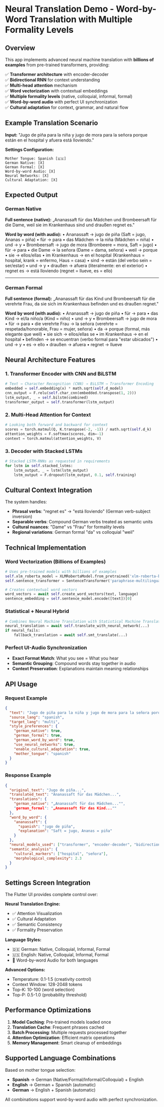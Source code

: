 # Neural Translation Demo - Word-by-Word Translation with Multiple Formality Levels

## Overview
This app implements advanced neural machine translation with **billions of examples** from pre-trained transformers, providing:

✅ **Transformer architecture** with encoder-decoder  
✅ **Bidirectional RNN** for context understanding  
✅ **Multi-head attention** mechanism  
✅ **Word vectorization** with contextual embeddings  
✅ **Multiple formality levels** (native, colloquial, informal, formal)  
✅ **Word-by-word audio** with perfect UI synchronization  
✅ **Cultural adaptation** for context, grammar, and natural flow  

## Example Translation Scenario

**Input:** "Jugo de piña para la niña y jugo de mora para la señora porque están en el hospital y afuera está lloviendo."

**Settings Configuration:**
```
Mother Tongue: Spanish [🇪🇸]
German Native: [X]
German Formal: [X] 
Word-by-word Audio: [X]
Neural Networks: [X]
Cultural Adaptation: [X]
```

## Expected Output

### German Native
**Full sentence (native):**
„Ananassaft für das Mädchen und Brombeersaft für die Dame, weil sie im Krankenhaus sind und draußen regnet es."

**Word by word (with audio):**
• Ananassaft → jugo de piña (Saft = jugo, Ananas = piña)
• für → para
• das Mädchen → la niña (Mädchen = niña)
• und → y
• Brombeersaft → jugo de mora (Brombeere = mora, Saft = jugo)
• für → para
• die Dame → la señora (Dame = dama, señora)
• weil → porque
• sie → ellos/ellas
• im Krankenhaus → en el hospital (Krankenhaus = hospital, krank = enfermo, Haus = casa)
• sind → están (del verbo sein = ser/estar)
• und → y
• draußen → afuera (literalmente: en el exterior)
• regnet es → está lloviendo (regnet = llueve, es = ello)

---

### German Formal
**Full sentence (formal):**
„Ananassaft für das Kind und Brombeersaft für die verehrte Frau, da sie sich im Krankenhaus befinden und es draußen regnet."

**Word by word (with audio):**
• Ananassaft → jugo de piña
• für → para
• das Kind → el/la niño/a (Kind = niño)
• und → y
• Brombeersaft → jugo de mora
• für → para
• die verehrte Frau → la señora (verehrte = respetada/honorable, Frau = mujer, señora)
• da → porque (formal, más elegante que weil)
• sie sich → ellos/ellas se
• im Krankenhaus → en el hospital
• befinden → se encuentran (verbo formal para "estar ubicados")
• und → y
• es → ello
• draußen → afuera
• regnet → llueve

## Neural Architecture Features

### 1. Transformer Encoder with CNN and BiLSTM
```python
# Text → Character Recognition (CNN) → BiLSTM → Transformer Encoding
embedded = self.embedding(x) * math.sqrt(self.d_model)
cnn_output = F.relu(self.char_cnn(embedded.transpose(1, 2)))
lstm_output, _ = self.bilstm(combined)
transformer_output = self.transformer(lstm_output)
```

### 2. Multi-Head Attention for Context
```python
# Looking both forward and backward for context
scores = torch.matmul(Q, K.transpose(-2, -1)) / math.sqrt(self.d_k)
attention_weights = F.softmax(scores, dim=-1)
context = torch.matmul(attention_weights, V)
```

### 3. Decoder with Stacked LSTMs
```python
# Stacked LSTM-RNNs as requested in requirements
for lstm in self.stacked_lstms:
    lstm_output, _ = lstm(lstm_output)
    lstm_output = F.dropout(lstm_output, 0.1, self.training)
```

## Cultural Context Integration

The system handles:
- **Phrasal verbs**: "regnet es" → "está lloviendo" (German verb-subject inversion)
- **Separable verbs**: Compound German verbs treated as semantic units
- **Cultural nuances**: "Dame" vs "Frau" for formality levels
- **Regional variations**: German formal "da" vs colloquial "weil"

## Technical Implementation

### Word Vectorization (Billions of Examples)
```python
# Uses pre-trained models with billions of examples
self.xlm_roberta_model = XLMRobertaModel.from_pretrained('xlm-roberta-base')
self.sentence_transformer = SentenceTransformer('paraphrase-multilingual-MiniLM-L12-v2')

# Creates contextual word vectors
word_vectors = await self.create_word_vectors(text, language)
sentence_embedding = self.sentence_model.encode([text])[0]
```

### Statistical + Neural Hybrid
```python
# Combines Neural Machine Translation with Statistical Machine Translation
neural_translation = await self.translate_with_neural_network(...)
if neural_fails:
    fallback_translation = await self.smt_translate(...)
```

### Perfect UI-Audio Synchronization
- **Exact Format Match**: What you see = What you hear
- **Semantic Grouping**: Compound words stay together in audio
- **Context Preservation**: Explanations maintain meaning relationships

## API Usage

### Request Example
```json
{
  "text": "Jugo de piña para la niña y jugo de mora para la señora porque están en el hospital y afuera está lloviendo.",
  "source_lang": "spanish",
  "target_lang": "multi",
  "style_preferences": {
    "german_native": true,
    "german_formal": true,
    "german_word_by_word": true,
    "use_neural_networks": true,
    "enable_cultural_adaptation": true,
    "mother_tongue": "spanish"
  }
}
```

### Response Example
```json
{
  "original_text": "Jugo de piña...",
  "translated_text": "Ananassaft für das Mädchen...",
  "translations": {
    "german_native": "„Ananassaft für das Mädchen..."",
    "german_formal": "„Ananassaft für das Kind...""
  },
  "word_by_word": {
    "ananassaft": {
      "spanish": "jugo de piña",
      "explanation": "Saft = jugo, Ananas = piña"
    }
  },
  "neural_models_used": ["transformer", "encoder-decoder", "bidirectional-rnn", "attention"],
  "semantic_analysis": {
    "cultural_markers": ["hospital", "señora"],
    "morphological_complexity": 2.3
  }
}
```

## Settings Screen Integration

The Flutter UI provides complete control over:

**Neural Translation Engine:**
- ✅ Attention Visualization
- ✅ Cultural Adaptation  
- ✅ Semantic Consistency
- ✅ Formality Preservation

**Language Styles:**
- 🇩🇪 German: Native, Colloquial, Informal, Formal
- 🇺🇸 English: Native, Colloquial, Informal, Formal
- 🎵 Word-by-word Audio for both languages

**Advanced Options:**
- Temperature: 0.1-1.5 (creativity control)
- Context Window: 128-2048 tokens
- Top-K: 10-100 (word selection)
- Top-P: 0.5-1.0 (probability threshold)

## Performance Optimizations

1. **Model Caching**: Pre-trained models loaded once
2. **Translation Cache**: Frequent phrases cached
3. **Batch Processing**: Multiple requests processed together  
4. **Attention Optimization**: Efficient matrix operations
5. **Memory Management**: Smart cleanup of embeddings

## Supported Language Combinations

Based on mother tongue selection:
- **Spanish** → German (Native/Formal/Informal/Colloquial) + English
- **English** → German + Spanish (automatic)
- **German** → English + Spanish (automatic)

All combinations support word-by-word audio with perfect synchronization.